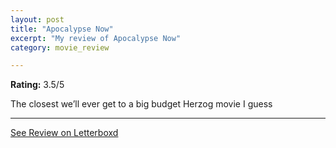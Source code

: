 ```yaml
---
layout: post
title: "Apocalypse Now"
excerpt: "My review of Apocalypse Now"
category: movie_review

---
```


**Rating:** 3.5/5

The closest we’ll ever get to a big budget Herzog movie I guess

<hr>

[See Review on Letterboxd](https://boxd.it/3bw4vT)
